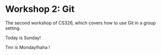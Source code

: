 
# Workshop 2: Git

The second workshop of CS326, which covers how to use Git in a group setting.

Today is Sunday!

Tmr is Monday!haha !
